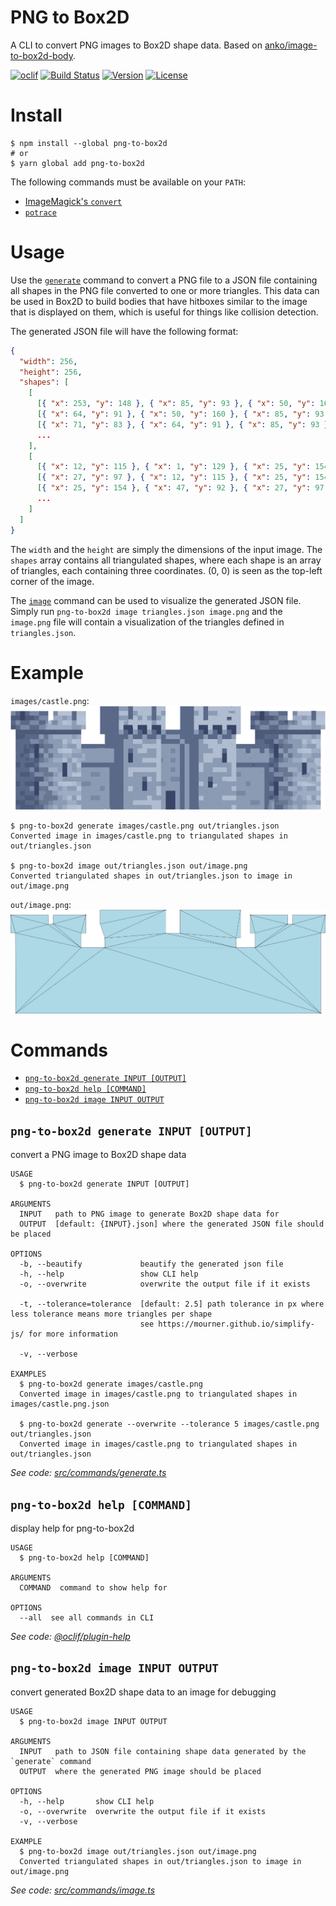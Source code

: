 # PNG to Box2D

A CLI to convert PNG images to Box2D shape data. Based on [anko/image-to-box2d-body](https://github.com/anko/image-to-box2d-body).

[![oclif](https://img.shields.io/badge/cli-oclif-brightgreen.svg)](https://oclif.io)
[![Build Status](https://dev.azure.com/jmerle/png-to-box2d/_apis/build/status/Build?branchName=master)](https://dev.azure.com/jmerle/png-to-box2d/_build/latest?definitionId=8&branchName=master)
[![Version](https://img.shields.io/npm/v/png-to-box2d.svg)](https://npmjs.org/package/png-to-box2d)
[![License](https://img.shields.io/npm/l/png-to-box2d.svg)](https://github.com/jmerle/png-to-box2d/blob/master/LICENSE)

# Install

```
$ npm install --global png-to-box2d
# or
$ yarn global add png-to-box2d
```

The following commands must be available on your `PATH`:
* [ImageMagick's `convert`](https://imagemagick.org/)
* [`potrace`](http://potrace.sourceforge.net/)

# Usage

Use the [`generate`](#png-to-box2d-generate-input-output) command to convert a PNG file to a JSON file containing all shapes in the PNG file converted to one or more triangles. This data can be used in Box2D to build bodies that have hitboxes similar to the image that is displayed on them, which is useful for things like collision detection.

The generated JSON file will have the following format:

```json
{
  "width": 256,
  "height": 256,
  "shapes": [
    [
      [{ "x": 253, "y": 148 }, { "x": 85, "y": 93 }, { "x": 50, "y": 160 }],
      [{ "x": 64, "y": 91 }, { "x": 50, "y": 160 }, { "x": 85, "y": 93 }],
      [{ "x": 71, "y": 83 }, { "x": 64, "y": 91 }, { "x": 85, "y": 93 }],
      ...
    ],
    [
      [{ "x": 12, "y": 115 }, { "x": 1, "y": 129 }, { "x": 25, "y": 154 }],
      [{ "x": 27, "y": 97 }, { "x": 12, "y": 115 }, { "x": 25, "y": 154 }],
      [{ "x": 25, "y": 154 }, { "x": 47, "y": 92 }, { "x": 27, "y": 97 }],
      ...
    ]
  ]
}
```

The `width` and the `height` are simply the dimensions of the input image. The `shapes` array contains all triangulated shapes, where each shape is an array of triangles, each containing three coordinates. (0, 0) is seen as the top-left corner of the image.

The [`image`](#png-to-box2d-image-input-output) command can be used to visualize the generated JSON file. Simply run `png-to-box2d image triangles.json image.png` and the `image.png` file will contain a visualization of the triangles defined in `triangles.json`.

# Example

`images/castle.png`:
![](./images/castle.png)

```
$ png-to-box2d generate images/castle.png out/triangles.json
Converted image in images/castle.png to triangulated shapes in out/triangles.json

$ png-to-box2d image out/triangles.json out/image.png
Converted triangulated shapes in out/triangles.json to image in out/image.png
```

`out/image.png`:
![](./images/castle-result.png)

# Commands

<!-- commands -->
* [`png-to-box2d generate INPUT [OUTPUT]`](#png-to-box2d-generate-input-output)
* [`png-to-box2d help [COMMAND]`](#png-to-box2d-help-command)
* [`png-to-box2d image INPUT OUTPUT`](#png-to-box2d-image-input-output)

## `png-to-box2d generate INPUT [OUTPUT]`

convert a PNG image to Box2D shape data

```
USAGE
  $ png-to-box2d generate INPUT [OUTPUT]

ARGUMENTS
  INPUT   path to PNG image to generate Box2D shape data for
  OUTPUT  [default: {INPUT}.json] where the generated JSON file should be placed

OPTIONS
  -b, --beautify             beautify the generated json file
  -h, --help                 show CLI help
  -o, --overwrite            overwrite the output file if it exists

  -t, --tolerance=tolerance  [default: 2.5] path tolerance in px where less tolerance means more triangles per shape
                             see https://mourner.github.io/simplify-js/ for more information

  -v, --verbose

EXAMPLES
  $ png-to-box2d generate images/castle.png
  Converted image in images/castle.png to triangulated shapes in images/castle.png.json

  $ png-to-box2d generate --overwrite --tolerance 5 images/castle.png out/triangles.json
  Converted image in images/castle.png to triangulated shapes in out/triangles.json
```

_See code: [src/commands/generate.ts](https://github.com/jmerle/png-to-box2d/blob/v1.2.0/src/commands/generate.ts)_

## `png-to-box2d help [COMMAND]`

display help for png-to-box2d

```
USAGE
  $ png-to-box2d help [COMMAND]

ARGUMENTS
  COMMAND  command to show help for

OPTIONS
  --all  see all commands in CLI
```

_See code: [@oclif/plugin-help](https://github.com/oclif/plugin-help/blob/v2.2.1/src/commands/help.ts)_

## `png-to-box2d image INPUT OUTPUT`

convert generated Box2D shape data to an image for debugging

```
USAGE
  $ png-to-box2d image INPUT OUTPUT

ARGUMENTS
  INPUT   path to JSON file containing shape data generated by the `generate` command
  OUTPUT  where the generated PNG image should be placed

OPTIONS
  -h, --help       show CLI help
  -o, --overwrite  overwrite the output file if it exists
  -v, --verbose

EXAMPLE
  $ png-to-box2d image out/triangles.json out/image.png
  Converted triangulated shapes in out/triangles.json to image in out/image.png
```

_See code: [src/commands/image.ts](https://github.com/jmerle/png-to-box2d/blob/v1.2.0/src/commands/image.ts)_
<!-- commandsstop -->
